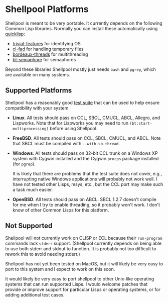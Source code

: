 Shellpool Platforms
===================

Shellpool is meant to be very portable.  It currently depends on the following
Common Lisp libraries.  Normally you can install these automatically using
[quicklisp](http://www.quicklisp.org):

  - [trivial-features](http://www.cliki.net/trivial-features) for identifying OS
  - [cl-fad](http://weitz.de/cl-fad/) for handling temporary files
  - [bordeaux-threads](http://common-lisp.net/project/bordeaux-threads/) for multithreading
  - [bt-semaphore](https://github.com/rmoritz/bt-semaphore) for semaphores

Beyond these libraries Shellpool mostly just needs `bash` and `pgrep`, which
are available on many systems.


## Supported Platforms

Shellpool has a reasonably good [test suite](test/) that can be used to help
ensure compatibility with your system.

 - **Linux**.  All tests should pass on CCL, SBCL, CMUCL, ABCL, Allegro, and
   Lispworks.  Note that for Lispworks you may need to run
   `(bt:start-multiprocessing)` before using Shellpool.

 - **FreeBSD**.  All tests should pass on CCL, SBCL, CMUCL, and ABCL.  Note
   that SBCL must be compiled with `--with-sb-thread`.

 - **Windows**.  All tests should pass on 32-bit CCL trunk on a Windows XP
   system with Cygwin installed and the Cygwin `procps` package installed (for
   `pgrep`).

   It is likely that there are problems that the test suite does not cover,
   e.g., interrupting native Windows applications will probably not work well.
   I have not tested other Lisps, msys, etc., but the CCL port may make such a
   task much easier.

 - **OpenBSD**.  All tests should pass on ABCL.  SBCL 1.2.7 doesn't compile for
   me when I try to enable threading, so it probably won't work.  I don't know
   of other Common Lisps for this platform.


## Not Supported

Shellpool will not currently work on CLISP or ECL because their `run-program`
commands lack `stderr` support.  (Shellpool currently depends on being able to
use both stderr and stdout to function.  It is probably not too difficult to
rework this to avoid needing stderr.)

Shellpool has not yet been tested on MacOS, but it will likely be very easy to
port to this system and I expect to work on this soon.

It would likely be very easy to port shellpool to other Unix-like operating
systems that can run supported Lisps.  I would welcome patches that provide or
improve support for particular Lisps or operating systems, or for adding
additional test cases.

